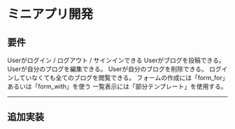 # ミニアプリ開発

## 要件
Userがログイン / ログアウト / サインインできる
Userがブログを投稿できる。
Userが自分のブログを編集できる。
Userが自分のブログを削除できる。
ログインしていなくても全てのブログを閲覧できる。
フォームの作成には「form_for」あるいは「form_with」を使う
一覧表示には「部分テンプレート」を使用する。

***

## 追加実装

